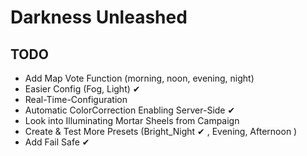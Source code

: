 # Darkness Unleashed

## TODO
- Add Map Vote Function (morning, noon, evening, night)
- Easier Config (Fog, Light) ✔
- Real-Time-Configuration
- Automatic ColorCorrection Enabling Server-Side  ✔
- Look into Illuminating Mortar Sheels from Campaign
- Create & Test More Presets (Bright_Night ✔ , Evening, Afternoon )
- Add Fail Safe ✔
